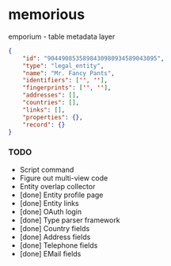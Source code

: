 # memorious

emporium - table metadata layer

```json
{
    "id": "9044908535898430980934589043095",
    "type": "legal_entity",
    "name": "Mr. Fancy Pants",
    "identifiers": ['', ''],
    "fingerprints": ['', ''],
    "addresses": [],
    "countries": [],
    "links": [],
    "properties": {},
    "record": {}
}
```


### TODO

* Script command
* Figure out multi-view code
* Entity overlap collector
* [done] Entity profile page
* [done] Entity links
* [done] OAuth login
* [done] Type parser framework
* [done] Country fields
* [done] Address fields
* [done] Telephone fields
* [done] EMail fields
